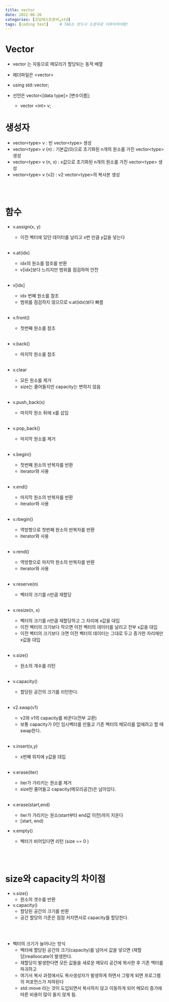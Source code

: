 ```yaml
---
title: vector
date: 2022-06-26
categories: [코딩테스트준비,std]
tags: [coding test]		# TAG는 반드시 소문자로 이루어져야함!
---
```



Vector
====================
* vector 는 자동으로 메모리가 할당되는 동적 배열

* 헤더파일은 &lt;vector&gt;
* using std::vector;
* 선언은 vector&lt;[data type]&gt; [변수이름];
    * vector &lt;int&gt; v;




생성자
============
* vector&lt;type&gt; v : 빈 vector&lt;type&gt; 생성
* vector&lt;type&gt; v (n) : 기본값(0)으로 초기화된 n개의 원소를 가진 vector&lt;type&gt; 생성
* vector&lt;type&gt; v (n, x) : x값으로 초기화된 n개의 원소를 가진 vector&lt;type&gt; 생성
* vector&lt;type&gt; v (v2) : v2 vector&lt;type&gt;의 복사본 생성

<br><br>

함수
==============
* v.assign(x, y)
  * 이전 벡터에 있던 데이터를 날리고 x번 만큼 y값을 넣는다<br><br>
* v.at(idx)
  * idx의 원소를 참조를 반환
  * v[idx]보다 느리지만 범위를 점검하여 안전<br><br>
* v[idx]
  * idx 번째 원소를 참조
  * 범위를 점검하지 않으므로 v.at(idx)보다 빠름<br><br>
* v.front()
  * 첫번째 원소를 참조<br><br>
* v.back()
  * 마지막 원소를 참조<br><br>
* v.clear
  * 모든 원소를 제거
  * size는 줄어들지만 capacity는 변하지 않음<br><br>
* v.push_back(x)
  * 마지막 원소 뒤에 x를 삽입<br><br>
* v.pop_back()
  * 마지막 원소를 제거<br><br>
* v.begin()
  * 첫번째 원소의 반복자를 반환
  * iterator와 사용<br><br>
* v.end()
  * 마지막 원소의 반복자를 반환
  * iterator와 사용<br><br>
* v.rbegin()
  * 역방향으로 첫번째 원소의 반복자를 반환
  * iterator와 사용<br><br>
* v.rend()
  * 역방향으로 마지막 원소의 반복자를 반환
  * iterator와 사용<br><br>
* v.reserve(n)
  * 벡터의 크기를 n만큼 재할당<br><br>
* v.resize(n, x)
  * 벡터의 크기를 n만큼 재할당하고 그 자리에 x값을 대입
  * 이전 벡터의 크기보다 작으면 이전 벡터의 데이터를 날리고 전부 x값을 대입
  * 이전 벡터의 크기보다 크면 이전 벡터의 데이터는 그대로 두고 증가한 자리에만 x값을 대입<br><br>
* v.size()
  * 원소의 개수를 리턴<br><br>
* v.capacity()
  * 할당된 공간의 크기를 리턴한다.<br><br>
* v2.swap(v1)
  * v2와 v1의 capacity를 바꾼다(전부 교환)
  * 보통 capacity가 0인 임시벡터를 만들고 기존 벡터의 메모리를 없애려고 할 때 swap한다.<br><br>
* v.insert(x,y)
  * x번째 위치에 y값을 대입<br><br>
* v.erase(iter)
  * iter가 가리키는 원소를 제거
  * size만 줄어들고 capacity(메모리공간)은 남아있다.<br><br>

* v.erase(start,end)
  * iter가 가리키는 원소(start부터 end값 이전)까지 지운다
  * [start, end)

* v.empty()
  * 벡터가 비어있다면 리턴 (size == 0 )

<br><br>

size와 capacity의 차이점
====================
* v.size()
  * 원소의 갯수를 반환
* v.capacity()
  * 할당된 공간의 크기를 반환
  * 공간 할당의 기준은 점점 커지면서로 capacity를 할당한다.

<br><br>

* 벡터의 크기가 늘어나는 방식
  * 벡터에 할당된 공간의 크기(capacity)를 넘어서 값을 넣으면 (재할당)realloocate이 발생한다.
  * 재할당이 발생한다면 모든 값들을 새로운 메모리 공간에 복사한 후 기존 백터를 파괴하고
  * 여기서 복사 과정에서도 복사생성자가 발생하게 하면서 그렇게 되면 프로그램의 퍼포먼스가 저하된다
  * std::move 라는 것이 도입되면서 복사하지 않고 이동하게 되어 메모리 증가에 따른 비용이 많이 들지 않게 됨.
  

